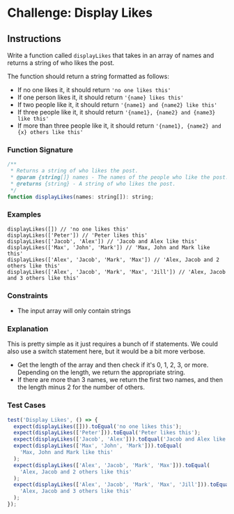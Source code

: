 # Challenge: Display Likes

## Instructions

Write a function called `displayLikes` that takes in an array of names and returns a string of who likes the post.

The function should return a string formatted as follows:

- If no one likes it, it should return `'no one likes this'`
- If one person likes it, it should return `'{name} likes this'`
- If two people like it, it should return `'{name1} and {name2} like this'`
- If three people like it, it should return `'{name1}, {name2} and {name3} like this'`
- If more than three people like it, it should return `'{name1}, {name2} and {x} others like this'`

### Function Signature

```js
/**
 * Returns a string of who likes the post.
 * @param {string[]} names - The names of the people who like the post.
 * @returns {string} - A string of who likes the post.
 */
function displayLikes(names: string[]): string;
```

### Examples

```JS
displayLikes([]) // 'no one likes this'
displayLikes(['Peter']) // 'Peter likes this'
displayLikes(['Jacob', 'Alex']) // 'Jacob and Alex like this'
displayLikes(['Max', 'John', 'Mark']) // 'Max, John and Mark like this'
displayLikes(['Alex', 'Jacob', 'Mark', 'Max']) // 'Alex, Jacob and 2 others like this'
displayLikes(['Alex', 'Jacob', 'Mark', 'Max', 'Jill']) // 'Alex, Jacob and 3 others like this'
```

### Constraints

- The input array will only contain strings

### Explanation

This is pretty simple as it just requires a bunch of if statements. We could also use a switch statement here, but it would be a bit more verbose.

- Get the length of the array and then check if it's 0, 1, 2, 3, or more. Depending on the length, we return the appropriate string.
- If there are more than 3 names, we return the first two names, and then the length minus 2 for the number of others.

</details>

### Test Cases

```js
test('Display Likes', () => {
  expect(displayLikes([])).toEqual('no one likes this');
  expect(displayLikes(['Peter'])).toEqual('Peter likes this');
  expect(displayLikes(['Jacob', 'Alex'])).toEqual('Jacob and Alex like this');
  expect(displayLikes(['Max', 'John', 'Mark'])).toEqual(
    'Max, John and Mark like this'
  );
  expect(displayLikes(['Alex', 'Jacob', 'Mark', 'Max'])).toEqual(
    'Alex, Jacob and 2 others like this'
  );
  expect(displayLikes(['Alex', 'Jacob', 'Mark', 'Max', 'Jill'])).toEqual(
    'Alex, Jacob and 3 others like this'
  );
});
```
